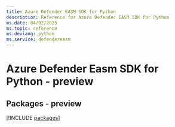 ```yaml
---
title: Azure Defender EASM SDK for Python
description: Reference for Azure Defender EASM SDK for Python
ms.date: 04/02/2025
ms.topic: reference
ms.devlang: python
ms.service: defendereasm
---
```

# Azure Defender Easm SDK for Python - preview
## Packages - preview
[!INCLUDE [packages](defender-easm-index.md)]